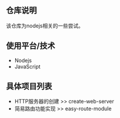  ## 仓库说明
该仓库为nodejs相关的一些尝试。

 ## 使用平台/技术
 - Nodejs
 - JavaScript

 ## 具体项目列表
 - HTTP服务器的创建 >> create-web-server
 - 简易路由功能实现 >> easy-route-module